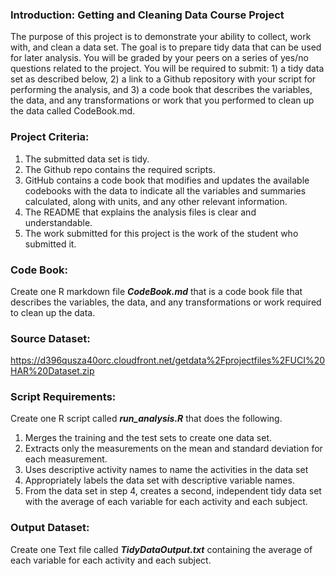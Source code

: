 ### Introduction:  Getting and Cleaning Data Course Project
The purpose of this project is to demonstrate your ability to collect, work with, 
and clean a data set. The goal is to prepare tidy data that can be used for later 
analysis. You will be graded by your peers on a series of yes/no questions related 
to the project. You will be required to submit: 1) a tidy data set as described 
below, 2) a link to a Github repository with your script for performing the 
analysis, and 3) a code book that describes the variables, the data, and any 
transformations or work that you performed to clean up the data called CodeBook.md. 

### Project Criteria:
1. The submitted data set is tidy.
2. The Github repo contains the required scripts.
3. GitHub contains a code book that modifies and updates the available codebooks 
with the data to indicate all the variables and summaries calculated, along with 
units, and any other relevant information.
4. The README that explains the analysis files is clear and understandable.
5. The work submitted for this project is the work of the student who submitted it.

### Code Book:
Create one R markdown file ***CodeBook.md*** that is a code book file that describes 
the variables, the data, and any transformations or work required to clean up the data.

### Source Dataset:
https://d396qusza40orc.cloudfront.net/getdata%2Fprojectfiles%2FUCI%20HAR%20Dataset.zip

### Script Requirements:
Create one R script called ***run_analysis.R*** that does the following.

1. Merges the training and the test sets to create one data set.
2. Extracts only the measurements on the mean and standard deviation for each 
measurement.
3. Uses descriptive activity names to name the activities in the data set
4. Appropriately labels the data set with descriptive variable names.
5. From the data set in step 4, creates a second, independent tidy data set with 
the average of each variable for each activity and each subject.

### Output Dataset:
Create one Text file called ***TidyDataOutput.txt*** containing the average of 
each variable for each activity and each subject.
